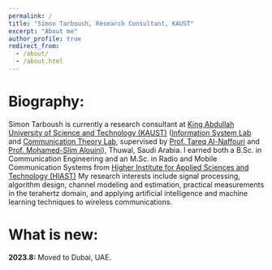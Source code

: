 ```yaml
---
permalink: /
title: "Simon Tarboush, Research Consultant, KAUST"
excerpt: "About me"
author_profile: true
redirect_from: 
  - /about/
  - /about.html
---
```


Biography:
=====
Simon Tarboush is currently a research consultant at [King Abdullah University of Science and Technology (KAUST)](https://www.kaust.edu.sa/en) ([Information System Lab](https://cemse.kaust.edu.sa/isl/about-isl) and [Communication Theory Lab](https://cemse.kaust.edu.sa/ctl), supervised by [Prof. Tareq Al-Naffouri](https://cemse.kaust.edu.sa/isl/people/person/tareq-al-naffouri) and [Prof. Mohamed-Slim Alouini](https://cemse.kaust.edu.sa/ctl/people/person/mohamed-slim-alouini)), Thuwal, Saudi Arabia.
I earned both a B.Sc. in Communication Engineering and an M.Sc. in Radio and Mobile Communication Systems from [Higher Institute for Applied Sciences and Technology (HIAST)](https://hiast.edu.sy/en)
My research interests include signal processing, algorithm design, channel modeling and estimation, practical measurements in the terahertz domain, and applying artificial intelligence and machine learning techniques to wireless communications.

What is new:
=====
**2023.8:**  Moved to Dubai, UAE.
